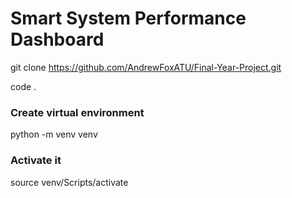 # Smart System Performance Dashboard

git clone https://github.com/AndrewFoxATU/Final-Year-Project.git

code .

### Create virtual environment
python -m venv venv

### Activate it
source venv/Scripts/activate
